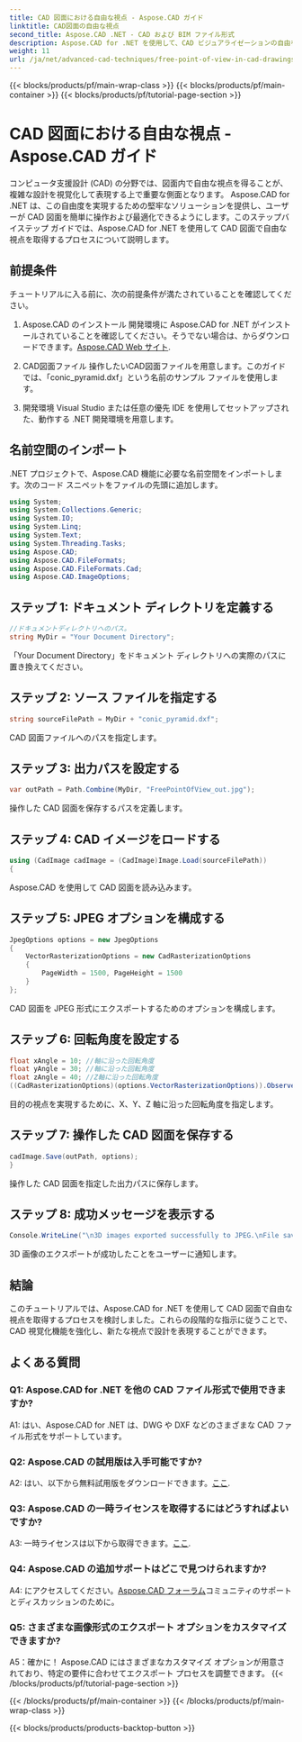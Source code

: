 ```yaml
---
title: CAD 図面における自由な視点 - Aspose.CAD ガイド
linktitle: CAD図面の自由な視点
second_title: Aspose.CAD .NET - CAD および BIM ファイル形式
description: Aspose.CAD for .NET を使用して、CAD ビジュアライゼーションの自由を体験してください。独自の視点を得るには、ステップバイステップのガイドに従ってください。
weight: 11
url: /ja/net/advanced-cad-techniques/free-point-of-view-in-cad-drawings/
---
```


{{< blocks/products/pf/main-wrap-class >}}
{{< blocks/products/pf/main-container >}}
{{< blocks/products/pf/tutorial-page-section >}}

# CAD 図面における自由な視点 - Aspose.CAD ガイド

コンピュータ支援設計 (CAD) の分野では、図面内で自由な視点を得ることが、複雑な設計を視覚化して表現する上で重要な側面となります。 Aspose.CAD for .NET は、この自由度を実現するための堅牢なソリューションを提供し、ユーザーが CAD 図面を簡単に操作および最適化できるようにします。このステップバイステップ ガイドでは、Aspose.CAD for .NET を使用して CAD 図面で自由な視点を取得するプロセスについて説明します。

## 前提条件

チュートリアルに入る前に、次の前提条件が満たされていることを確認してください。

1. Aspose.CAD のインストール
開発環境に Aspose.CAD for .NET がインストールされていることを確認してください。そうでない場合は、からダウンロードできます。[Aspose.CAD Web サイト](https://releases.aspose.com/cad/net/).

2. CAD図面ファイル
操作したいCAD図面ファイルを用意します。このガイドでは、「conic_pyramid.dxf」という名前のサンプル ファイルを使用します。

3. 開発環境
Visual Studio または任意の優先 IDE を使用してセットアップされた、動作する .NET 開発環境を用意します。

## 名前空間のインポート

.NET プロジェクトで、Aspose.CAD 機能に必要な名前空間をインポートします。次のコード スニペットをファイルの先頭に追加します。

```csharp
using System;
using System.Collections.Generic;
using System.IO;
using System.Linq;
using System.Text;
using System.Threading.Tasks;
using Aspose.CAD;
using Aspose.CAD.FileFormats;
using Aspose.CAD.FileFormats.Cad;
using Aspose.CAD.ImageOptions;
```


## ステップ 1: ドキュメント ディレクトリを定義する

```csharp
//ドキュメントディレクトリへのパス。
string MyDir = "Your Document Directory";
```

「Your Document Directory」をドキュメント ディレクトリへの実際のパスに置き換えてください。

## ステップ 2: ソース ファイルを指定する

```csharp
string sourceFilePath = MyDir + "conic_pyramid.dxf";
```

CAD 図面ファイルへのパスを指定します。

## ステップ 3: 出力パスを設定する

```csharp
var outPath = Path.Combine(MyDir, "FreePointOfView_out.jpg");
```

操作した CAD 図面を保存するパスを定義します。

## ステップ 4: CAD イメージをロードする

```csharp
using (CadImage cadImage = (CadImage)Image.Load(sourceFilePath))
{
```

Aspose.CAD を使用して CAD 図面を読み込みます。

## ステップ 5: JPEG オプションを構成する

```csharp
JpegOptions options = new JpegOptions
{
    VectorRasterizationOptions = new CadRasterizationOptions
    {
        PageWidth = 1500, PageHeight = 1500
    }
};
```

CAD 図面を JPEG 形式にエクスポートするためのオプションを構成します。

## ステップ 6: 回転角度を設定する

```csharp
float xAngle = 10; //軸に沿った回転角度
float yAngle = 30; //軸に沿った回転角度
float zAngle = 40; //Z軸に沿った回転角度
((CadRasterizationOptions)(options.VectorRasterizationOptions)).ObserverPoint = new ObserverPoint(xAngle, yAngle, zAngle);
```

目的の視点を実現するために、X、Y、Z 軸に沿った回転角度を指定します。

## ステップ 7: 操作した CAD 図面を保存する

```csharp
cadImage.Save(outPath, options);
}
```

操作した CAD 図面を指定した出力パスに保存します。

## ステップ 8: 成功メッセージを表示する

```csharp
Console.WriteLine("\n3D images exported successfully to JPEG.\nFile saved at " + outPath);
```

3D 画像のエクスポートが成功したことをユーザーに通知します。

## 結論

このチュートリアルでは、Aspose.CAD for .NET を使用して CAD 図面で自由な視点を取得するプロセスを検討しました。これらの段階的な指示に従うことで、CAD 視覚化機能を強化し、新たな視点で設計を表現することができます。


## よくある質問

### Q1: Aspose.CAD for .NET を他の CAD ファイル形式で使用できますか?

A1: はい、Aspose.CAD for .NET は、DWG や DXF などのさまざまな CAD ファイル形式をサポートしています。

### Q2: Aspose.CAD の試用版は入手可能ですか?

 A2: はい、以下から無料試用版をダウンロードできます。[ここ](https://releases.aspose.com/).

### Q3: Aspose.CAD の一時ライセンスを取得するにはどうすればよいですか?

 A3: 一時ライセンスは以下から取得できます。[ここ](https://purchase.aspose.com/temporary-license/).

### Q4: Aspose.CAD の追加サポートはどこで見つけられますか?

 A4: にアクセスしてください。[Aspose.CAD フォーラム](https://forum.aspose.com/c/cad/19)コミュニティのサポートとディスカッションのために。

### Q5: さまざまな画像形式のエクスポート オプションをカスタマイズできますか?

A5：確かに！ Aspose.CAD にはさまざまなカスタマイズ オプションが用意されており、特定の要件に合わせてエクスポート プロセスを調整できます。
{{< /blocks/products/pf/tutorial-page-section >}}

{{< /blocks/products/pf/main-container >}}
{{< /blocks/products/pf/main-wrap-class >}}

{{< blocks/products/products-backtop-button >}}
